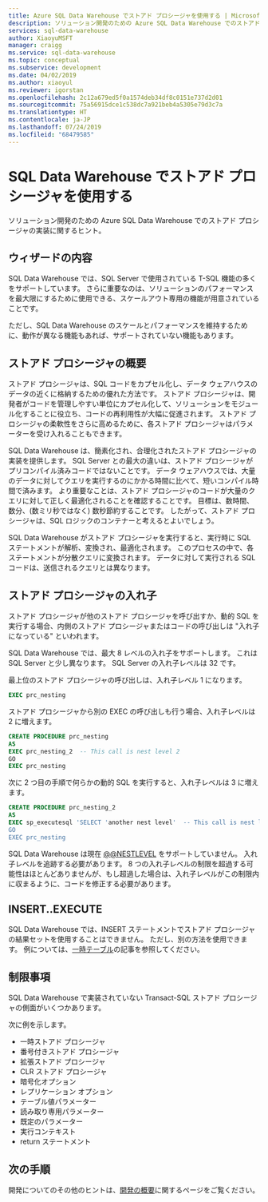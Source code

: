 ```yaml
---
title: Azure SQL Data Warehouse でストアド プロシージャを使用する | Microsoft Docs
description: ソリューション開発のための Azure SQL Data Warehouse でのストアド プロシージャの実装に関するヒント。
services: sql-data-warehouse
author: XiaoyuMSFT
manager: craigg
ms.service: sql-data-warehouse
ms.topic: conceptual
ms.subservice: development
ms.date: 04/02/2019
ms.author: xiaoyul
ms.reviewer: igorstan
ms.openlocfilehash: 2c12a679ed5f0a1574deb34df8c0151e737d2d01
ms.sourcegitcommit: 75a56915dce1c538dc7a921beb4a5305e79d3c7a
ms.translationtype: HT
ms.contentlocale: ja-JP
ms.lasthandoff: 07/24/2019
ms.locfileid: "68479585"
---
```

# <a name="using-stored-procedures-in-sql-data-warehouse"></a>SQL Data Warehouse でストアド プロシージャを使用する
ソリューション開発のための Azure SQL Data Warehouse でのストアド プロシージャの実装に関するヒント。

## <a name="what-to-expect"></a>ウィザードの内容

SQL Data Warehouse では、SQL Server で使用されている T-SQL 機能の多くをサポートしています。 さらに重要なのは、ソリューションのパフォーマンスを最大限にするために使用できる、スケールアウト専用の機能が用意されていることです。

ただし、SQL Data Warehouse のスケールとパフォーマンスを維持するために、動作が異なる機能もあれば、サポートされていない機能もあります。


## <a name="introducing-stored-procedures"></a>ストアド プロシージャの概要
ストアド プロシージャは、SQL コードをカプセル化し、データ ウェアハウスのデータの近くに格納するための優れた方法です。 ストアド プロシージャは、開発者がコードを管理しやすい単位にカプセル化して、ソリューションをモジュール化することに役立ち、コードの再利用性が大幅に促進されます。 ストアド プロシージャの柔軟性をさらに高めるために、各ストアド プロシージャはパラメーターを受け入れることもできます。

SQL Data Warehouse は、簡素化され、合理化されたストアド プロシージャの実装を提供します。 SQL Server との最大の違いは、ストアド プロシージャがプリコンパイル済みコードではないことです。 データ ウェアハウスでは、大量のデータに対してクエリを実行するのにかかる時間に比べて、短いコンパイル時間で済みます。 より重要なことは、ストアド プロシージャのコードが大量のクエリに対して正しく最適化されることを確認することです。 目標は、数時間、数分、(数ミリ秒ではなく) 数秒節約することです。 したがって、ストアド プロシージャは、SQL ロジックのコンテナーと考えるとよいでしょう。     

SQL Data Warehouse がストアド プロシージャを実行すると、実行時に SQL ステートメントが解析、変換され、最適化されます。 このプロセスの中で、各ステートメントが分散クエリに変換されます。 データに対して実行される SQL コードは、送信されるクエリとは異なります。

## <a name="nesting-stored-procedures"></a>ストアド プロシージャの入れ子
ストアド プロシージャが他のストアド プロシージャを呼び出すか、動的 SQL を実行する場合、内側のストアド プロシージャまたはコードの呼び出しは "入れ子になっている" といわれます。

SQL Data Warehouse では、最大 8 レベルの入れ子をサポートします。 これは SQL Server と少し異なります。 SQL Server の入れ子レベルは 32 です。

最上位のストアド プロシージャの呼び出しは、入れ子レベル 1 になります。

```sql
EXEC prc_nesting
```
ストアド プロシージャから別の EXEC の呼び出しも行う場合、入れ子レベルは 2 に増えます。

```sql
CREATE PROCEDURE prc_nesting
AS
EXEC prc_nesting_2  -- This call is nest level 2
GO
EXEC prc_nesting
```
次に 2 つ目の手順で何らかの動的 SQL を実行すると、入れ子レベルは 3 に増えます。

```sql
CREATE PROCEDURE prc_nesting_2
AS
EXEC sp_executesql 'SELECT 'another nest level'  -- This call is nest level 2
GO
EXEC prc_nesting
```

SQL Data Warehouse は現在 [@@NESTLEVEL](/sql/t-sql/functions/nestlevel-transact-sql) をサポートしていません。 入れ子レベルを追跡する必要があります。 8 つの入れ子レベルの制限を超過する可能性はほとんどありませんが、もし超過した場合は、入れ子レベルがこの制限内に収まるように、コードを修正する必要があります。

## <a name="insertexecute"></a>INSERT..EXECUTE
SQL Data Warehouse では、INSERT ステートメントでストアド プロシージャの結果セットを使用することはできません。 ただし、別の方法を使用できます。 例については、[一時テーブル](sql-data-warehouse-tables-temporary.md)の記事を参照してください。 

## <a name="limitations"></a>制限事項
SQL Data Warehouse で実装されていない Transact-SQL ストアド プロシージャの側面がいくつかあります。

次に例を示します。

* 一時ストアド プロシージャ
* 番号付きストアド プロシージャ
* 拡張ストアド プロシージャ
* CLR ストアド プロシージャ
* 暗号化オプション
* レプリケーション オプション
* テーブル値パラメーター
* 読み取り専用パラメーター
* 既定のパラメーター
* 実行コンテキスト
* return ステートメント

## <a name="next-steps"></a>次の手順
開発についてのその他のヒントは、[開発の概要](sql-data-warehouse-overview-develop.md)に関するページをご覧ください。


